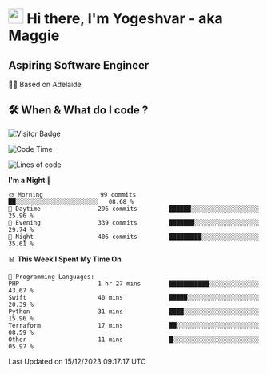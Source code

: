 <h1><img src="https://emojis.slackmojis.com/emojis/images/1531849430/4246/blob-sunglasses.gif?1531849430" width="30"/> Hi there, I'm Yogeshvar - aka Maggie</h1>

## Aspiring Software Engineer
🏂🏻  Based on Adelaide 

## 🛠 When & What do I code ?  

![Visitor Badge](https://visitor-badge.feriirawann.repl.co?username=yogeshvar&repo=yogeshvar&label=Visitors&style=plastic&color=%23457BFF&contentType=svg)

<!--START_SECTION:waka-->
![Code Time](http://img.shields.io/badge/Code%20Time-2%2C415%20hrs-blue)

![Lines of code](https://img.shields.io/badge/From%20Hello%20World%20I%27ve%20Written-4.0%20million%20lines%20of%20code-blue)

**I'm a Night 🦉** 

```text
🌞 Morning                99 commits          ██░░░░░░░░░░░░░░░░░░░░░░░   08.68 % 
🌆 Daytime                296 commits         ██████░░░░░░░░░░░░░░░░░░░   25.96 % 
🌃 Evening                339 commits         ███████░░░░░░░░░░░░░░░░░░   29.74 % 
🌙 Night                  406 commits         █████████░░░░░░░░░░░░░░░░   35.61 % 
```


📊 **This Week I Spent My Time On** 

```text
💬 Programming Languages: 
PHP                      1 hr 27 mins        ███████████░░░░░░░░░░░░░░   43.67 % 
Swift                    40 mins             █████░░░░░░░░░░░░░░░░░░░░   20.39 % 
Python                   31 mins             ████░░░░░░░░░░░░░░░░░░░░░   15.96 % 
Terraform                17 mins             ██░░░░░░░░░░░░░░░░░░░░░░░   08.59 % 
Other                    11 mins             █░░░░░░░░░░░░░░░░░░░░░░░░   05.97 % 
```


 Last Updated on 15/12/2023 09:17:17 UTC
<!--END_SECTION:waka-->
